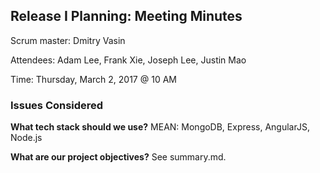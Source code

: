 ## Release I Planning: Meeting Minutes

Scrum master: Dmitry Vasin

Attendees: Adam Lee, Frank Xie, Joseph Lee, Justin Mao

Time: Thursday, March 2, 2017 @ 10 AM

### Issues Considered

**What tech stack should we use?**
MEAN: MongoDB, Express, AngularJS, Node.js

**What are our project objectives?**
See summary.md.
